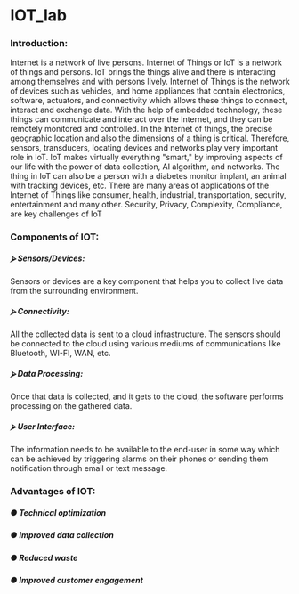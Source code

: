 # IOT_lab
### Introduction: 
Internet is a network of live persons. Internet of Things or IoT is a network of 
things and persons. IoT brings the things alive and there is interacting among 
themselves and with persons lively. Internet of Things is the network of devices 
such as vehicles, and home appliances that contain electronics, software, 
actuators, and connectivity which allows these things to connect, interact and 
exchange data. With the help of embedded technology, these things can 
communicate and interact over the Internet, and they can be remotely monitored 
and controlled. In the Internet of things, the precise geographic location and also 
the dimensions of a thing is critical. Therefore, sensors, transducers, locating 
devices and networks play very important role in IoT. 
IoT makes virtually everything "smart," by improving aspects of our life with the 
power of data collection, AI algorithm, and networks. The thing in IoT can also 
be a person with a diabetes monitor implant, an animal with tracking devices, etc. 
There are many areas of applications of the Internet of Things like consumer, 
health, industrial, transportation, security, entertainment and many other. 
Security, Privacy, Complexity, Compliance, are key challenges of IoT  
### Components of IOT: 
##### ⮚ Sensors/Devices:  
Sensors or devices are a key component that helps you to collect live data from the surrounding environment. 
#####  ⮚ Connectivity: 
All the collected data is sent to a cloud infrastructure. The sensors should be connected to the cloud using various mediums of communications like Bluetooth, WI-FI, WAN, etc. 
##### ⮚ Data Processing: 
Once that data is collected, and it gets to the cloud, the software performs processing on the gathered data.  
##### ⮚ User Interface: 
The information needs to be available to the end-user in some way which can be achieved by triggering alarms on their phones or sending them notification through email or text message. 
### Advantages of IOT: 
##### ● Technical optimization 
##### ● Improved data collection 
##### ● Reduced waste 
##### ● Improved customer engagement 
